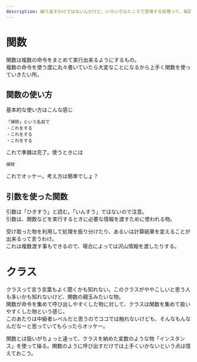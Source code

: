 ```yaml
---
description: 繰り返すわけではないんだけど、いろいろなところで登場する処理って、毎回書くのは大変。そんな時に活躍してくれるのが関数。
---
```


# 関数

関数は複数の命令をまとめて実行出来るようにするもの。  
複数の命令を使う度に丸々書いていたら大変なことになるから上手く関数を使っていきたい所。

## 関数の使い方

基本的な使い方はこんな感じ

```
「掃除」という名前で
・これをする
・これをする
・これをする
```

これで準備は完了。使うときには

```
掃除
```

これでオッケー。考え方は簡単でしょ？

## 引数を使った関数

引数は「ひきすう」と読む。「いんすう」ではないので注意。  
引数は、関数などを実行するときに必要な情報を渡すために使われる物。

受け取った物を利用して処理を振り分けたり、あるいは計算結果を変えることが出来るって言うわけ。  
これは複数渡す事もできるので、場合によっては沢山情報を渡したりする。

# クラス

クラスって言う言葉もよく聞くかも知れない。このクラスがややこしいと思う人も多いかも知れないけど、関数の親玉みたいな物。  
関数が命令を集めて呼び出しやすくした物に対して、クラスは関数を集めて扱いやすくした物という感じ。  
このあたりは中級者レベルだと思うのでココでは触れないけども、そんなもんなんだなーと思っていてもらったらオッケー。

関数とは扱いがちょっと違って、クラスを納めた変数のような物「インスタンス」を使って操る。関数のように呼び出すだけでは上手くいかないという点は憶えておこう。
